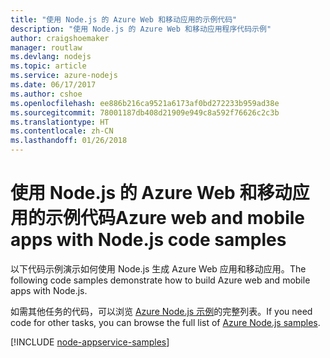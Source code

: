 ```yaml
---
title: "使用 Node.js 的 Azure Web 和移动应用的示例代码"
description: "使用 Node.js 的 Azure Web 和移动应用程序代码示例"
author: craigshoemaker
manager: routlaw
ms.devlang: nodejs
ms.topic: article
ms.service: azure-nodejs
ms.date: 06/17/2017
ms.author: cshoe
ms.openlocfilehash: ee886b216ca9521a6173af0bd272233b959ad38e
ms.sourcegitcommit: 78001187db408d21909e949c8a592f76626c2c3b
ms.translationtype: HT
ms.contentlocale: zh-CN
ms.lasthandoff: 01/26/2018
---
```

# <a name="azure-web-and-mobile-apps-with-nodejs-code-samples"></a><span data-ttu-id="a7358-103">使用 Node.js 的 Azure Web 和移动应用的示例代码</span><span class="sxs-lookup"><span data-stu-id="a7358-103">Azure web and mobile apps with Node.js code samples</span></span>

<span data-ttu-id="a7358-104">以下代码示例演示如何使用 Node.js 生成 Azure Web 应用和移动应用。</span><span class="sxs-lookup"><span data-stu-id="a7358-104">The following code samples demonstrate how to build Azure web and mobile apps with Node.js.</span></span>

<span data-ttu-id="a7358-105">如需其他任务的代码，可以浏览 [Azure Node.js 示例](https://azure.microsoft.com/resources/samples/?term=nodejs)的完整列表。</span><span class="sxs-lookup"><span data-stu-id="a7358-105">If you need code for other tasks, you can browse the full list of [Azure Node.js samples](https://azure.microsoft.com/resources/samples/?term=nodejs).</span></span>

[!INCLUDE [node-appservice-samples](../docs-ref-conceptual/includes/appservice-samples.md)]